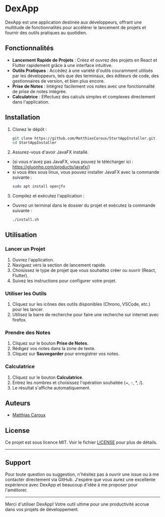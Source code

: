 # DexApp

DexApp est une application destinée aux développeurs, offrant une multitude de fonctionnalités pour accélérer le lancement de projets et fournir des outils pratiques au quotidien.

## Fonctionnalités

- **Lancement Rapide de Projets** : Créez et ouvrez des projets en React et Flutter rapidement grâce à une interface intuitive.
- **Outils Pratiques** : Accédez à une variété d'outils couramment utilisés par les développeurs, tels que des terminaux, des éditeurs de code, des gestionnaires de version, et bien plus encore.
- **Prise de Notes** : Intégrez facilement vos notes avec une fonctionnalité de prise de notes intégrée.
- **Calculatrice** : Effectuez des calculs simples et complexes directement dans l'application.

## Installation

1. Clonez le dépôt :

   ```bash
   git clone https://github.com/MatthiasCaroux/StartAppInstaller.git
   cd StartAppInstaller
   ```

2. Assurez-vous d'avoir JavaFX installé.

- (si vous n'avez pas JavaFX, vous pouvez le télécharger ici : https://gluonhq.com/products/javafx/)
- si vous êtes sous linux, vous pouvez installer JavaFX avec la commande suivante :
  ```bash
  sudo apt install openjfx
  ```

3. Compilez et exécutez l'application :
- Ouvrez un terminal dans le dossier du projet et exécutez la commande suivante :

   ```bash
   ./install.sh
   ```

## Utilisation

### Lancer un Projet

1. Ouvrez l'application.
2. Naviguez vers la section de lancement rapide.
3. Choisissez le type de projet que vous souhaitez créer ou ouvrir (React, Flutter).
4. Suivez les instructions pour configurer votre projet.

### Utiliser les Outils

1. Cliquez sur les icônes des outils disponibles (Chrono, VSCode, etc.) pour les lancer.
2. Utilisez la barre de recherche pour faire une recherche sur internet avec firefox.

### Prendre des Notes

1. Cliquez sur le bouton **Prise de Notes**.
2. Rédigez vos notes dans la zone de texte.
3. Cliquez sur **Sauvegarder** pour enregistrer vos notes.

### Calculatrice

1. Cliquez sur le bouton **Calculatrice**.
2. Entrez les nombres et choisissez l'opération souhaitée (+, -, *, /).
3. Le résultat s'affiche automatiquement.


## Auteurs

- [Matthias Caroux](https://github.com/MatthiasCaroux)

## License

Ce projet est sous licence MIT. Voir le fichier [LICENSE](LICENSE) pour plus de détails.

---

## Support

Pour toute question ou suggestion, n'hésitez pas à ouvrir une issue ou à me contacter directement via GitHub. J'espère que vous aurez une excellente expérience avec DexApp et beaucoup d'idée à me proposer pour l'améliorer.

---

Merci d'utiliser DexApp! Votre outil ultime pour une productivité accrue dans vos projets de développement.
